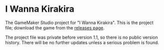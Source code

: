 # I Wanna Kirakira
The GameMaker Studio project for "I Wanna Kirakira". This is the project file; download the game from the [releases page](https://github.com/Adamcake/kirakira/releases).

The project file was private before version 1.1, so there is no public version history. There will be no further updates unless a serious problem is found.
